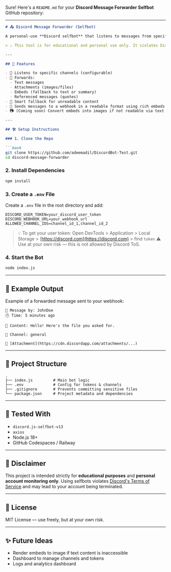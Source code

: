 Sure! Here's a `README.md` for your **Discord Message Forwarder Selfbot** GitHub repository:

---

````markdown
# 📤 Discord Message Forwarder (Selfbot)

A personal-use **Discord selfbot** that listens to messages from specific channels and **forwards them** (along with attachments and embeds) to a different channel via a **webhook**.

> ⚠️ This tool is for educational and personal use only. It violates Discord's Terms of Service to use selfbots on your main account.

---

## 🚀 Features

- 📨 Listens to specific channels (configurable)
- 📝 Forwards:
  - Text messages
  - Attachments (images/files)
  - Embeds (fallback to text or summary)
  - Referenced messages (quotes)
- 🧠 Smart fallback for unreadable content
- 📁 Sends messages to a webhook in a readable format using rich embeds
- 📷 (Coming soon) Convert embeds into images if not readable via text

---

## 🛠 Setup Instructions

### 1. Clone the Repo

```bash
git clone https://github.com/adeemadil/DiscordBot-Test.git
cd discord-message-forwarder
````

### 2. Install Dependencies

```bash
npm install
```

### 3. Create a `.env` File

Create a `.env` file in the root directory and add:

```env
DISCORD_USER_TOKEN=your_discord_user_token
DISCORD_WEBHOOK_URL=your_webhook_url
ALLOWED_CHANNEL_IDS=channel_id_1,channel_id_2
```

> 💡 To get your user token: Open DevTools > Application > Local Storage > [https://discord.com](https://discord.com) > find `token`
> ⚠️ Use at your own risk — this is not allowed by Discord ToS.

### 4. Start the Bot

```bash
node index.js
```

---

## 📂 Example Output

Example of a forwarded message sent to your webhook:

```
📨 Message by: JohnDoe
🕒 Time: 5 minutes ago

💬 Content: Hello! Here's the file you asked for.

📁 Channel: general

📎 [Attachment](https://cdn.discordapp.com/attachments/...)
```

---

## 🧱 Project Structure

```
.
├── index.js         # Main bot logic
├── .env             # Config for tokens & channels
├── .gitignore       # Prevents committing sensitive files
└── package.json     # Project metadata and dependencies
```

---

## 🧪 Tested With

* `discord.js-selfbot-v13`
* `axios`
* Node.js 18+
* GitHub Codespaces / Railway

---

## 🛑 Disclaimer

This project is intended strictly for **educational purposes** and **personal account monitoring only**. Using selfbots violates [Discord's Terms of Service](https://discord.com/terms) and may lead to your account being terminated.

---

## 📌 License

MIT License — use freely, but at your own risk.

---

## ✨ Future Ideas

* Render embeds to image if text content is inaccessible
* Dashboard to manage channels and tokens
* Logs and analytics dashboard

```
